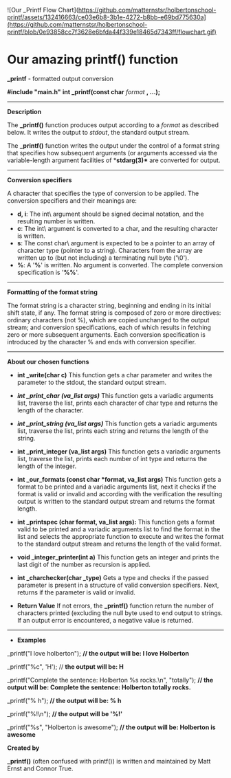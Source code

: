 ![Our _Printf Flow Chart](https://github.com/matternstsr/holbertonschool-printf/assets/132416663/ce03e6b8-3b1e-4272-b8bb-e69bd775630a](https://github.com/matternstsr/holbertonschool-printf/blob/0e93858cc7f3628e6bfda44f339e18465d7343ff/flowchart.gif)

# Our amazing printf() function

**_printf** - formatted output conversion

**#include "main.h"** **int _printf(const char** *format* **, ...);**

*  *  *  *  *  *  *  *  *  *  *  *  *  *  *  *  *  *  *  *  *  *  *  *

**Description**

The **_printf()** function produces output according to a *format* as described below. It writes the output to *stdout*, the standard output stream.

The **_printf()** function writes the output under the control of a format string that specifies how subsequent arguments (or arguments accessed via the variable-length argument facilities of ***stdarg(3)\*** are converted for output.

*  *  *  *  *  *  *  *  *  *  *  *  *  *  *  *  *  *  *  *  *  *  *  *

**Conversion specifiers**

A character that specifies the type of conversion to be applied. The conversion specifiers and their meanings are:

- **d, i**: The int\ argument should be signed decimal notation, and the resulting number is written.
- **c**: The int\ argument is converted to a char, and the resulting character is written.
- **s**: The const char\ argument is expected to be a pointer to an array of character type (pointer to a string).     Characters from the array are written up to (but not including) a terminating null byte ('\0').
- **%**: A '**%**' is written. No argument is converted. The complete conversion specification is '**%%**'.

*  *  *  *  *  *  *  *  *  *  *  *  *  *  *  *  *  *  *  *  *  *  *  *

**Formatting of the format string**

The format string is a character string, beginning and ending in its initial shift state, if any. The format string is composed of zero or more directives: ordinary characters (not %), which are copied unchanged to the output stream; and conversion specifications, each of which results in fetching zero or more subsequent arguments. Each conversion specification is introduced by the character % and ends with conversion specifier.

*  *  *  *  *  *  *  *  *  *  *  *  *  *  *  *  *  *  *  *  *  *  *  *

**About our chosen functions**

* **int _write(char c)**
  This function gets a char parameter and writes the parameter to the stdout, the standard output stream.

* ***int _print_char (va_list args)***
  This function gets a variadic arguments list, traverse the list, prints each character of char type and returns the length of the character.

* ***int _print_string (va_list args)***
This function gets a variadic arguments list, traverse the list, prints each string and returns the length of the string.

* **int _print_integer (va_list args)**
This function gets a variadic arguments list, traverse the list, prints each number of int type and returns the length of the integer.

* **int _our_formats (const char \*format, va_list args)**
This function gets a format to be printed and a variadic arguments list, next it checks if the format is valid or invalid and according with the verification the resulting output is written to the standard output stream and returns the format length.

* **int _printspec (char format, va_list args):**
This function gets a format valid to be printed and a variadic arguments list to find the format in the list and selects the appropriate function to execute and writes the format to the standard output stream and returns the length of the valid format.

* **void _integer_printer(int a)**
This function gets an integer and prints the last digit of the number as recursion is applied.

* **int _charchecker(char _type)**
Gets a type and checks if the passed parameter is present in a structure of valid conversion specifiers. Next, returns if the parameter is valid or invalid.

* **Return Value**
If not errors, the **_printf()** function return the number of characters printed (excluding the null byte used to end output to strings. If an output error is encountered, a negative value is returned.

*  *  *  *  *  *  *  *  *  *  *  *  *  *  *  *  *  *  *  *  *  *  *  *

* **Examples**

_printf("I love holberton"); **// the output will be: I love Holberton**

_printf("%c", 'H'); // **the output will be: H**

_printf("Complete the sentence: Holberton %s rocks.\n", "totally"); **// the output will be: Complete the sentence: Holberton totally rocks.**

_printf("% h"); **// the output will be: % h**

_printf("%!\n"); **// the output will be '%!'**

_printf("%s", "Holberton is awesome"); **// the output will be: Holberton is awesome**

**Created by**

**_printf()** (often confused with printf()) is written and maintained by Matt Ernst and Connor True.

